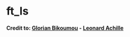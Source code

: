 # ft_ls

**Credit to: [Glorian Bikoumou](https://github.com/GlorianB) - [Leonard Achille](https://github.com/leachille)**
